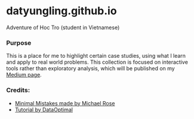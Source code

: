 # datyungling.github.io
Adventure of Hoc Tro (student in Vietnamese)

### Purpose
This is a place for me to highlight certain case studies, using what I learn and apply to real world problems.
This collection is focused on interactive tools rather than exploratory analysis, which will be published on my <a href="http://medium.com/yungcodes">Medium page</a>.

### Credits:
* <a href="https://mmistakes.github.io/minimal-mistakes/">Minimal Mistakes made by Michael Rose</a>
* <a href="https://www.youtube.com/watch?v=qWrcgHwSG8M&t=361s">Tutorial by DataOptimal</a>
